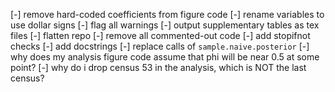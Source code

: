 
[-] remove hard-coded coefficients from figure code
[-] rename variables to use dollar signs
[-] flag all warnings
[-] output supplementary tables as tex files
[-] flatten repo
[-] remove all commented-out code
[-] add stopifnot checks
[-] add docstrings
[-] replace calls of `sample.naive.posterior`
[-] why does my analysis figure code assume that phi will be near 0.5 at some point?
[-] why do i drop census 53 in the analysis, which is NOT the last census?
